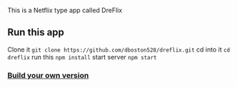 This is a Netflix type app called DreFlix


## Run this app

Clone it
`git clone https://github.com/dboston528/dreflix.git`
cd into it 
`cd dreflix`
run this
`npm install`
start server `npm start`

### [Build your own version](https://scotch.io/tutorials/build-a-mini-netflix-with-react-in-10-minutes)
